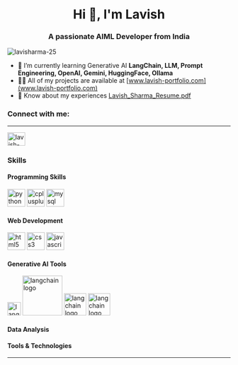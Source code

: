 <h1 align="center">Hi 👋, I'm Lavish</h1>
<h3 align="center">A passionate AIML Developer from India</h3>

<p align="left"> <img src="https://komarev.com/ghpvc/?username=lavisharma-25&label=Profile%20views&color=0e75b6&style=flat" alt="lavisharma-25" /> </p>

- 🌱 I’m currently learning Generative AI **LangChain, LLM, Prompt Engineering, OpenAI, Gemini, HuggingFace, Ollama**
- 👨‍💻 All of my projects are available at [www.lavish-portfolio.com](www.lavish-portfolio.com)
- 📄 Know about my experiences [Lavish_Sharma_Resume.pdf](Lavish_Sharma_Resume.pdf)

<h3 align="left">Connect with me:</h3><hr>
<p align="left">
  <a href="https://linkedin.com/in/lavish-sharma-0108nm" target="blank">
    <img align="center" src="https://raw.githubusercontent.com/rahuldkjain/github-profile-readme-generator/master/src/images/icons/Social/linked-in-alt.svg" alt="lavish-sharma-0108nm" height="30" width="40" />
  </a>
</p>

<h3 align="left">Skills</h3>
<h4 align="left">Programming Skills</h4>
<p align="left">
  <img src="https://cdn.jsdelivr.net/gh/devicons/devicon/icons/python/python-original.svg" height="40" alt="python logo"  />
  <img src="https://cdn.jsdelivr.net/gh/devicons/devicon/icons/cplusplus/cplusplus-original.svg" height="40" alt="cplusplus logo"  />
  <img src="https://cdn.jsdelivr.net/gh/devicons/devicon/icons/mysql/mysql-original.svg" height="40" alt="mysql logo"  />
</p>

<h4 align="left">Web Development</h4>
<p align="left">
  <img src="https://cdn.jsdelivr.net/gh/devicons/devicon/icons/html5/html5-original.svg" height="40" alt="html5 logo"  />
  <img src="https://cdn.jsdelivr.net/gh/devicons/devicon/icons/css3/css3-original.svg" height="40" alt="css3 logo"  />
  <img src="https://cdn.jsdelivr.net/gh/devicons/devicon/icons/javascript/javascript-original.svg" height="40" alt="javascript logo"  />
</p>

<h4 align="left">Generative AI Tools</h4>
<p>
<img src="https://www.computerhope.com/jargon/l/langchain-logo.png" height="30" alt="langchain logo" />
<img src="https://th.bing.com/th/id/OIP.ydZaPQ-zA139E4WY4g8ELAHaHa?rs=1&pid=ImgDetMain" height="90" alt="langchain logo" />
<img src="" height="50" alt="langchain logo" />
<img src="" height="50" alt="langchain logo" />
</p>

<h4 align="left">Data Analysis</h4>
<p></p>

<h4 align="left">Tools & Technologies</h4>
<p></p>

<hr>
